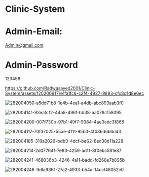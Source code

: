# Clinic-System
# Admin-Email:
Admin@gmail.com
# Admin-Password
123456

https://github.com/Radwasayed2001/Clinic-System/assets/120200917/e1fa1fc6-c2f4-4927-9893-cfc8d1d8e6ec



![282004050-a5dd71b8-1e4b-4ea1-a4db-abc893aab3f0](https://github.com/Radwasayed2001/Clinic-System/assets/120200917/c41b2ca3-429e-4bdd-a627-017d93f7ded8)

![282004141-93eafcf2-44a8-496f-bb38-aa078c158095](https://github.com/Radwasayed2001/Clinic-System/assets/120200917/d726a7da-5fe1-4323-87a7-de14bea9d718)

![282004200-007f730b-97b1-49f7-9084-4ae3edc31866](https://github.com/Radwasayed2001/Clinic-System/assets/120200917/8ff271f1-a143-46f1-8cf2-b262a5710589)

![282004117-70f37025-55ae-4f11-95b0-4f436d6b6dd3](https://github.com/Radwasayed2001/Clinic-System/assets/120200917/a4e1adb2-25c2-48f4-ba46-b2a0a247c461)

![282004185-310a2026-bdb0-4dcf-be62-8ec38d11a228](https://github.com/Radwasayed2001/Clinic-System/assets/120200917/137ab349-847f-4908-bf6b-1219ffd1a467)

![282004214-2d07764f-7e83-4259-ad11-8f0ebc581e87](https://github.com/Radwasayed2001/Clinic-System/assets/120200917/833cedfa-2b1b-44f7-9003-771bb8b091b6)

![282004241-468036b3-4246-4a11-badd-fd268e7b895b](https://github.com/Radwasayed2001/Clinic-System/assets/120200917/2db06332-7acf-48d7-b436-f314108664c4)

![282004246-fb6a9361-27a2-4933-b54a-14ccf48052e0](https://github.com/Radwasayed2001/Clinic-System/assets/120200917/99e02407-36b0-4806-bc70-2b14313e9e60)
